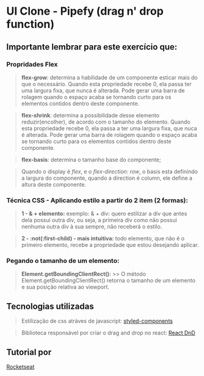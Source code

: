 # UI Clone - Pipefy (drag n' drop function)

## Importante lembrar para este exercício que:

### Propridades Flex

> **flex-grow**: determina a habilidade de um componente esticar mais do que o necessário. Quando esta propriedade recebe 0, ela passa ter uma largura fixa, que nunca é alterada. Pode gerar uma barra de rolagem quando o espaço acaba se tornando curto para os elementos contidos dentro deste componente.

> **flex-shrink**: determina a possibilidade desse elemento reduzir(encolher), de acordo com o tamanho do elemento. Quando esta propriedade recebe 0, ela passa a ter uma largura fixa, que nuca é alterada. Pode gerar uma barra de rolagem quando o espaço acaba se tornando curto para os elementos contidos dentro deste componente.

> **flex-basis**: determina o tamanho base do componente;

> Quando o display é _flex_, e o _flex-direction: row_, o basis esta definindo a largura do componente, quando a direction é column, ele define a altura deste componente.

### Técnica CSS - Aplicando estilo a partir do 2 item (2 formas):

> **1 - & + elemento:** exemplo: & + div: quero estilizar a div que antes dela possui outra div, ou seja, a primeira div como não possui nenhuma outra div à sua sempre, não receberá o estilo.

> **2 - :not(:first-child) - mais intuitiva:** todo elemento, que não é o primeiro elemento, recebe a propriedade que estou desejando aplicar.

### Pegando o tamanho de um elemento:

> **Element.getBoundingClientRect():** >> O método Element.getBoundingClientRect() retorna o tamanho de um elemento e sua posição relativa ao viewport.

## Tecnologias utilizadas

> Estilização de css atráves de javascript:
> [styled-components](https://styled-components.com/)

> Biblioteca responsável por criar o drag and drop no react:
> [React DnD](https://react-dnd.github.io/react-dnd/docs/overview)

## Tutorial por

[Rocketseat](https://rocketseat.com.br/)
